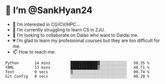 # 👋 I’m @SankHyan24

- 👀 I’m interested in CG/CV/HPC...
- 🌱 I’m currently struggling to learn CS in ZJU.
- 💞️ I’m looking to collaborate on Dalao who want to Daidai me.
- 💔 I’m glad to learn my professional courses but they are too difficult for me.
- 📫 How to reach me:


<!---
SankHyan24/SankHyan24 is a ✨ special ✨ repository because its `README.md` (this file) appears on your GitHub profile.
You can click the Preview link to take a look at your changes.
--->
<!--START_SECTION:waka-->

```text
Python       14 mins         ████████████▓░░░░░░░░░░░░   50.35 %
YAML         13 mins         ████████████▒░░░░░░░░░░░░   48.71 %
Text         0 secs          ▒░░░░░░░░░░░░░░░░░░░░░░░░   00.74 %
Git Config   0 secs          ░░░░░░░░░░░░░░░░░░░░░░░░░   00.20 %
```

<!--END_SECTION:waka-->
